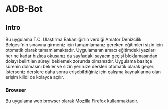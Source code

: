 # ADB-Bot
## Intro
Bu uygulama T.C. Ulaştırma Bakanlığının verdiği Amatör Denizcilik Belgesi'nin sınavına girmeniz için tamamlamanız gereken eğitimleri sizin için otomatik olarak tamamlamaktadır.
Uygulamanın amacı eğitimdeki yazıları her ne kadar hızlıca okusanız da sayfadaki sayacın geçişi bloklamasından dolayı belirtilen süreyi beklemek zorunda olmanızdır.
Uygulama basitçe sürenin dolmasını bekler ve sizin yerinize dersleri otomatik olarak geçer. 
İsterseniz derslere daha sonra erişebildiğiniz için çalışma kaynaklarına olan erişim kilidi de kolayca açılır.

### Browser
Bu uygulama web browser olarak Mozilla Firefox kullanmaktadır.
